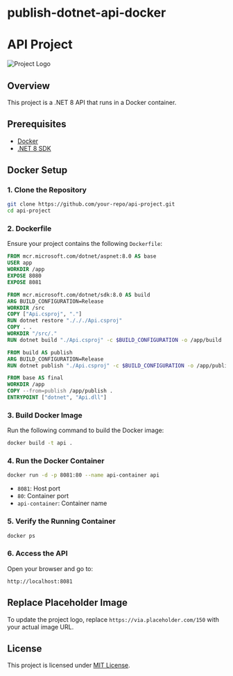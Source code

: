 # publish-dotnet-api-docker
# API Project

![Project Logo](https://via.placeholder.com/150)

## Overview
This project is a .NET 8 API that runs in a Docker container.

## Prerequisites
- [Docker](https://www.docker.com/get-started)
- [.NET 8 SDK](https://dotnet.microsoft.com/en-us/download/dotnet/8.0)

## Docker Setup

### 1. Clone the Repository
```sh
git clone https://github.com/your-repo/api-project.git
cd api-project
```

### 2. Dockerfile
Ensure your project contains the following `Dockerfile`:

```dockerfile
FROM mcr.microsoft.com/dotnet/aspnet:8.0 AS base
USER app
WORKDIR /app
EXPOSE 8080
EXPOSE 8081

FROM mcr.microsoft.com/dotnet/sdk:8.0 AS build
ARG BUILD_CONFIGURATION=Release
WORKDIR /src
COPY ["Api.csproj", "."]
RUN dotnet restore "./././Api.csproj"
COPY . .
WORKDIR "/src/."
RUN dotnet build "./Api.csproj" -c $BUILD_CONFIGURATION -o /app/build

FROM build AS publish
ARG BUILD_CONFIGURATION=Release
RUN dotnet publish "./Api.csproj" -c $BUILD_CONFIGURATION -o /app/publish /p:UseAppHost=false

FROM base AS final
WORKDIR /app
COPY --from=publish /app/publish .
ENTRYPOINT ["dotnet", "Api.dll"]
```

### 3. Build Docker Image
Run the following command to build the Docker image:
```sh
docker build -t api .
```

### 4. Run the Docker Container
```sh
docker run -d -p 8081:80 --name api-container api
```
- `8081`: Host port
- `80`: Container port
- `api-container`: Container name

### 5. Verify the Running Container
```sh
docker ps
```

### 6. Access the API
Open your browser and go to:
```
http://localhost:8081
```

## Replace Placeholder Image
To update the project logo, replace `https://via.placeholder.com/150` with your actual image URL.

## License
This project is licensed under [MIT License](LICENSE).
